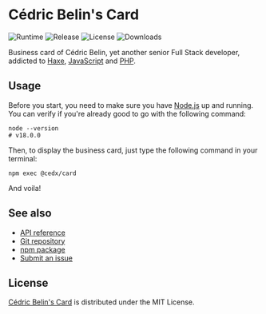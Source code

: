 # Cédric Belin's Card
![Runtime](https://badgen.net/npm/node/@cedx/card) ![Release](https://badgen.net/npm/v/@cedx/card) ![License](https://badgen.net/npm/license/@cedx/card) ![Downloads](https://badgen.net/npm/dt/@cedx/card)

Business card of Cédric Belin, yet another senior Full Stack developer,
addicted to [Haxe](https://haxe.org), [JavaScript](https://developer.mozilla.org/en-US/docs/Web/JavaScript) and [PHP](https://www.php.net).

## Usage
Before you start, you need to make sure you have [Node.js](https://nodejs.org) up and running.
You can verify if you're already good to go with the following command:

```shell
node --version
# v18.0.0
```

Then, to display the business card, just type the following command in your terminal:

```shell
npm exec @cedx/card
```

And voila!

## See also
- [API reference](https://cedx.github.io/card)
- [Git repository](https://github.com/cedx/card)
- [npm package](https://www.npmjs.com/package/@cedx/card)
- [Submit an issue](https://github.com/cedx/card/issues)

## License
[Cédric Belin's Card](https://github.com/cedx/card) is distributed under the MIT License.
